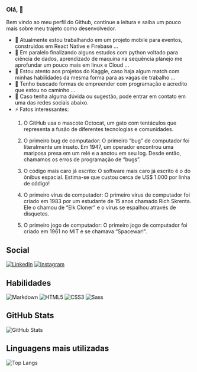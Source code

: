 ### Olá, 👋

Bem vindo ao meu perfil do Github, continue a leitura e saiba um pouco mais sobre meu trajeto como desenvolvedor.

- 🔭 Atualmente estou trabalhando em um projeto mobile para eventos, construidos em React Native e Firebase ...
- 🌱 Em paralelo finalizando alguns estudos com python voltado para ciência de dados, aprendizado de maquina na sequência planejo me aprofundar um pouco mais em linux e Cloud ...
- 👯 Estou atento aos projetos do Kaggle, caso haja algum match com minhas habilidades da mesma forma para as vagas de trabalho ...
- 🤔 Tenho buscado formas de empreender com programação e acredito que estou no caminho ...
- 💬 Caso tenha alguma dúvida ou sugestão, pode entrar em contato em uma das redes sociais abaixo.
- ⚡ Fatos interessantes: 
  1. O GitHub usa o mascote Octocat, um gato com tentáculos que representa a fusão de diferentes tecnologias e comunidades.
     
  3. O primeiro bug de computador: O primeiro “bug” de computador foi literalmente um inseto. Em 1947, um operador encontrou uma mariposa presa em um relé e a anotou em seu log. Desde então, chamamos os erros de programação de “bugs”.
     
  5. O código mais caro já escrito: O software mais caro já escrito é o do ônibus espacial. Estima-se que custou cerca de US$ 1.000 por linha de código!
     
  7. O primeiro vírus de computador: O primeiro vírus de computador foi criado em 1983 por um estudante de 15 anos chamado Rich Skrenta. Ele o chamou de “Elk Cloner” e o vírus se espalhou através de disquetes.
     
  9. O primeiro jogo de computador: O primeiro jogo de computador foi criado em 1961 no MIT e se chamava “Spacewar!”.
## Social

[![LinkedIn](https://img.shields.io/badge/LinkedIn-000?style=for-the-badge&logo=linkedin&logoColor=0E76A8)](https://www.linkedin.com/in/charlie-cidral-samoel-146519123/)
[![Instagram](https://img.shields.io/badge/Instagram-000?style=for-the-badge&logo=instagram)](https://www.instagram.com/charliec.s/)

## Habilidades

![Markdown](https://img.shields.io/badge/Markdown-000?style=for-the-badge&logo=markdown)
![HTML5](https://img.shields.io/badge/HTML5-000?style=for-the-badge&logo=html5)
![CSS3](https://img.shields.io/badge/CSS3-000?style=for-the-badge&logo=css3&logoColor=264CE4)
![Sass](https://img.shields.io/badge/Sass-000?style=for-the-badge&logo=sass)

## GitHub Stats

![GitHub Stats](https://github-readme-stats.vercel.app/api?username=CharlieCidral&theme=transparent&bg_color=000&border_color=30A3DC&show_icons=true&icon_color=30A3DC&title_color=E94D5F&text_color=FFF)

## Linguagens mais utilizadas
![Top Langs](https://github-readme-stats-git-masterrstaa-rickstaa.vercel.app/api/top-langs/?username=CharlieCidral&bg_color=000&border_color=30A3DC&title_color=E94D5F&text_color=FFF&hide=html&langs_count=10)


<!--
**CharlieCidral/CharlieCidral** is a ✨ _special_ ✨ repository because its `README.md` (this file) appears on your GitHub profile.

Here are some ideas to get you started:
- 📫 How to reach me: ...
- 😄 Pronouns: ...
-->
